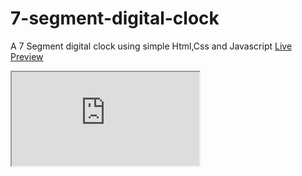 # 7-segment-digital-clock

A 7 Segment digital clock using simple Html,Css and Javascript
<a href="https://nagarjun-avala.github.io/7-segment-digital-clock/" target="_blank">Live Preview</a>
<iframe src="https://nagarjun-avala.github.io/7-segment-digital-clock/" />
